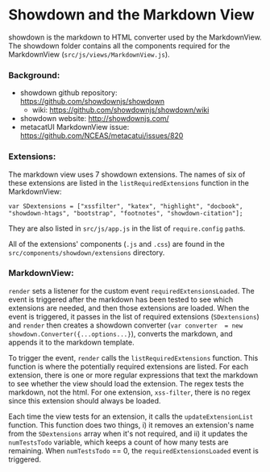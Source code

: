 # Showdown and the Markdown View

showdown is the markdown to HTML converter used by the MarkdownView.
The showdown folder contains all the components required for the MarkdownView (`src/js/views/MarkdownView.js`).

### Background:

- showdown github repository: https://github.com/showdownjs/showdown
    - wiki: https://github.com/showdownjs/showdown/wiki
- showdown website: http://showdownjs.com/
- metacatUI MarkdownView issue: https://github.com/NCEAS/metacatui/issues/820

### Extensions:

The markdown view uses 7 showdown extensions. The names of six of these extensions are listed in the `listRequiredExtensions` function in the MarkdownView:

```
var SDextensions = ["xssfilter", "katex", "highlight", "docbook", "showdown-htags", "bootstrap", "footnotes", "showdown-citation"];
```

They are also listed in `src/js/app.js` in the list of `require.config` `path`s.

All of the extensions' components (`.js` and `.css`) are found in the `src/components/showdown/extensions` directory.

### MarkdownView:

`render` sets a listener for the custom event `requiredExtensionsLoaded`. The event is triggered after the markdown has been tested to see which extensions are needed, and then those extensions are loaded. When the event is triggered, it passes in the list of required extensions (`SDextensions`) and `render` then creates a showdown converter (`var converter  = new showdown.Converter({...options...}`), converts the markdown, and appends it to the markdown template.

To trigger the event, `render` calls the `listRequiredExtensions` function. This function is where the potentially required extensions are listed. For each extension, there is one or more regular expressions that text the markdown to see whether the view should load the extension. The regex tests the markdown, not the html. For one extension, `xss-filter`, there is no regex since this extension should always be loaded.

Each time the view tests for an extension, it calls the `updateExtensionList` function. This function does two things, i) it removes an extension's name from the `SDextensions` array when it's not required, and ii) it updates the `numTestsTodo` variable, which keeps a count of how many tests are remaining. When `numTestsTodo` == 0, the `requiredExtensionsLoaded` event is triggered.
